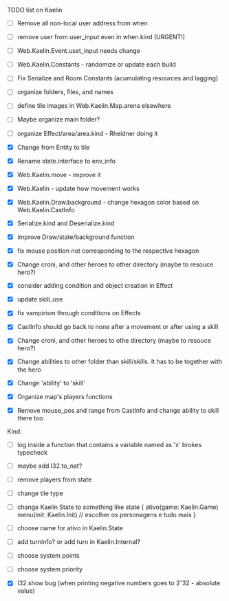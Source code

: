 TODO list on Kaelin

- [ ] Remove all non-local user address from when

- [ ] remove user from user_input even in when.kind (URGENT!)

- [ ] Web.Kaelin.Event.uset_input needs change

- [ ] Web.Kaelin.Constants - randomize or update each build

- [ ] Fix Serialize and Room Constants (acumulating resources and lagging)

- [ ] organize folders, files, and names

- [ ] define tile images in Web.Kaelin.Map.arena elsewhere

- [ ] Maybe organize main folder?

- [ ] organize Effect/area/area.kind - Rheidner doing it

- [X] Change from Entity to tile

- [X] Rename state.interface to env_info

- [X] Web.Kaelin.move - improve it 

- [X] Web.Kaelin - update how movement works 

- [X] Web.Kaelin.Draw.background - change hexagon color based on Web.Kaelin.CastInfo

- [X] Serialize.kind and Deserialize.kind

- [X] Improve Draw/state/background function

- [X] fix mouse position not corresponding to the respective hexagon

- [X] Change croni, and other heroes to other directory (maybe to resouce hero?)

- [X] consider adding condition and object creation in Effect

- [X] update skill_use

- [X] fix vampirism through conditions on Effects

- [X] CastInfo should go back to none after a movement or after using a skill

- [X] Change croni, and other heroes to othe directory (maybe to resouce hero?)

- [X] Change abilities to other folder than skill/skills. It has to be together with the hero

- [X] Change 'ability' to 'skill'

- [X] Organize map's players functions

- [X] Remove mouse_pos and range from CastInfo and change ability to skill there too

Kind:

- [ ] log inside a function that contains a variable named as 'x' brokes typecheck

- [ ] maybe add I32.to_nat?

- [ ] remove players from state

- [ ] change tile type 

- [ ] change Kaelin State to something like 
  state {
    ativo(game: Kaelin.Game)
    menu(init: Kaelin.Init) // escolher os personagens e tudo mais
  }

- [ ] choose name for ativo in Kaelin.State

- [ ] add turninfo? or add turn in Kaelin.Internal?

- [ ] choose system points

- [ ] choose system priority

- [X] I32.show bug (when printing negative numbers goes to 2ˆ32 - absolute value) 
